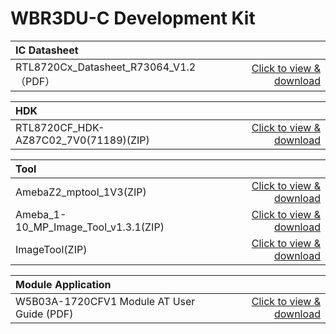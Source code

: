 
# WBR3DU-C Development Kit





|    IC Datasheet    |      |
|:-------|------:|
| RTL8720Cx_Datasheet_R73064_V1.2（PDF） | [Click to view & download](/docs/assets/download/8720cf/RTL8720Cx_Datasheet_R73064_V1.2.pdf) |


|   HDK     |      |
|:-------|------:|
| RTL8720CF_HDK-AZ87C02_7V0(71189)(ZIP) | [Click to view & download](/docs/assets/download/8720cf/RTL8720CF_HDK-AZ87C02_7V0(71189).zip) |

<!-- |    SDK    |      |
|:-------|------:|
| SDK-ameba(ZIP) | [点击下载](/assets/download/8720cf/00018588-sdk-ameba-v7.1d(19346).zip) | -->






|    Tool    |      |
|:-------|------:|
| AmebaZ2_mptool_1V3(ZIP) | [Click to view & download](/docs/assets/download/8720cf/AmebaZ2_mptool_1V3.zip) |
| Ameba_1-10_MP_Image_Tool_v1.3.1(ZIP) | [Click to view & download](/docs/assets/download/8720cf/Ameba_1-10_MP_Image_Tool_v1.3.1(79783).zip) |
| ImageTool(ZIP) | [Click to view & download](/docs/assets/download/8720cf/2022_0520_ImageTool(85511).zip) |

|    Module Application    |      |
|:-------|------:|
| W5B03A-1720CFV1 Module AT User Guide (PDF) | [Click to view & download](/docs/assets/download/8720cf/RTL8720cf-AT指令介绍及应用示例.pdf) |



